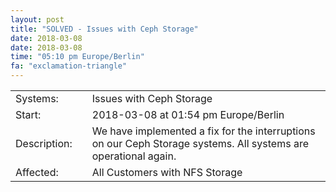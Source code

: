 ```yaml
---
layout: post
title: "SOLVED - Issues with Ceph Storage"
date: 2018-03-08
date: 2018-03-08
time: "05:10 pm Europe/Berlin"
fa: "exclamation-triangle"
---
```


|                   |   |                                                                      |
|-------------------|---|----------------------------------------------------------------------|
| Systems:          |   | Issues with Ceph Storage|
| Start:            |   | 2018-03-08 at 01:54 pm Europe/Berlin |
| Description:      |   | We have implemented a fix for the interruptions on our Ceph Storage systems. All systems are operational again. |
| Affected:         |   | All Customers with NFS Storage |
